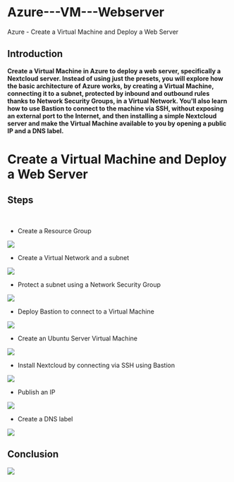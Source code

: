 # Azure---VM---Webserver

Azure - Create a Virtual Machine and Deploy a Web Server

## Introduction

<b>Create a Virtual Machine in Azure to deploy a web server, specifically a Nextcloud server. Instead of using just the presets, you will explore how the basic architecture of Azure works, by creating a Virtual Machine, connecting it to a subnet, protected by inbound and outbound rules thanks to Network Security Groups, in a Virtual Network. You'll also learn how to use Bastion to connect to the machine via SSH, without exposing an external port to the Internet, and then installing a simple Nextcloud server and make the Virtual Machine available to you by opening a public IP and a DNS label.
</b>



# Create a Virtual Machine and Deploy a Web Server



## Steps

<br/>

- Create a Resource Group

<img src="https://i.imgur.com/WsRCtCR.png">
  
- Create a Virtual Network and a subnet

<img src="https://i.imgur.com/LuHhr21.png">
  
- Protect a subnet using a Network Security Group

<img src="https://i.imgur.com/TDccB3l.png">

- Deploy Bastion to connect to a Virtual Machine

<img src="https://i.imgur.com/WiH7Rx2.png">
  
- Create an Ubuntu Server Virtual Machine

<img src="https://i.imgur.com/hTpltO4.png">

- Install Nextcloud by connecting via SSH using Bastion

<img src="https://i.imgur.com/M1YVTMK.png">
  
- Publish an IP

<img src="https://i.imgur.com/JtDWqcj.png">
  
- Create a DNS label

<img src="https://i.imgur.com/wDgCb1L.png">
  
<br />

## Conclusion

<img src="https://d15cw65ipctsrr.cloudfront.net/ac/5ca9597ce94876bb68a6713fedd753/azurevmtask7.png">
